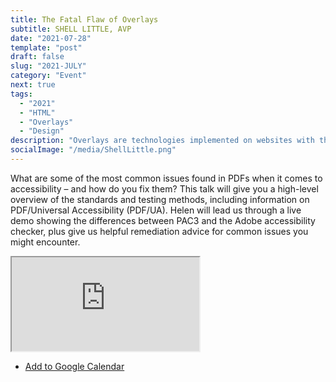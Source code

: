 ```yaml
---
title: The Fatal Flaw of Overlays
subtitle: SHELL LITTLE, AVP
date: "2021-07-28"
template: "post"
draft: false
slug: "2021-JULY"
category: "Event"
next: true
tags:
  - "2021"
  - "HTML"
  - "Overlays"
  - "Design"
description: "Overlays are technologies implemented on websites with the aim of increasing accessibility. Even if these Overlays could do as they claim, they would still have a fundamental flaw. You can never out code bad design. During this talk let's discuss how Overlays will never be the answer and the importance of accessible, inclusive, and usable designs."
socialImage: "/media/ShellLittle.png"
---
```

What are some of the most common issues found in PDFs when it comes to accessibility – and how do you fix them? This talk will give you a high-level overview of the standards and testing methods, including information on PDF/Universal Accessibility (PDF/UA). Helen will lead us through a live demo showing the differences between PAC3 and the Adobe accessibility checker, plus give us helpful remediation advice for common issues you might encounter.

<iframe title="The Fatal Flaw of Overlays by Shell Little, AVP" src="https://www.youtube.com/embed/k6VmSjEIiks" allow="accelerometer; autoplay; encrypted-media; gyroscope; picture-in-picture" allowfullscreen></iframe>

<ul class="calendar"><li class="calendar__list-item"><a target="_blank" href="https://calendar.google.com/event?action=TEMPLATE&amp;tmeid=N2owNnNka2NvN2s2OTd2YW9wYjlucW9oNDYgbWFya2llQHRlYW1wb29wLmNvbQ&amp;tmsrc=accessibilitytalks%40gmail.com">Add to Google Calendar</a></li>
</ul>
